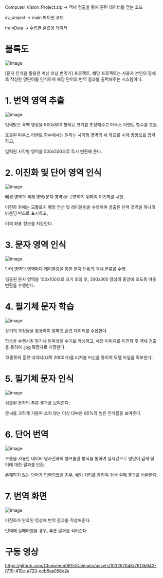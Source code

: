 Computer_Vision_Project.zip   →  객체 검출을 통해 훈련 데이터를 얻는 코드

sv_project   →   main 파이썬 코드

trainData  →  수집한 훈련용 데이터 

# 블록도
![image](https://github.com/Choiseeun0815/Calendar/assets/103297048/129e3db6-6c4e-42fd-a722-051ff97653ec)

[문자 인식을 활용한 머신 러닝 번역기] 프로젝트. 
해당 프로젝트는 사용자 본인의 필체로 작성한 영단어를 인식하여 해당 단어의 번역 결과를 출력해주는 시스템이다.

# 1. 번역 영역 추출
![image](https://github.com/Choiseeun0815/Calendar/assets/103297048/ec0da7fb-4d64-46cc-9a56-c1744fc080da)

입력받은 흑백 영상을 800x800 형태로 크기를 조정해주고 마우스 이벤트 함수를 호출.

호출된 마우스 이벤트 함수에서는 원하는 사각형 영역의 네 좌표를 시계 방향으로 입력하고,

입력된 사각형 영역을 500x500으로 투시 변환해 준다. 

# 2. 이진화 및 단어 영역 인식
![image](https://github.com/Choiseeun0815/Calendar/assets/103297048/9da3f705-ff4b-448b-beed-f16d687e4a24)

배경 영역과 객체 영역(문자 영역)을 구분하기 위하여 이진화를 사용.

이진화 후에는 모폴로지 팽창 연산 및 레이블링을 수행하여 검출된 단어 영역을 하나의 바운딩 박스로 표시하고,

이의 좌표 정보를 저장한다. 

# 3. 문자 영역 인식
![image](https://github.com/Choiseeun0815/Calendar/assets/103297048/7a700677-523a-437e-931f-a2f27194c3f6)

단어 영역의 영역마다 레이블링을 통한 문자 단위의 객체 분류를 수행.

검출된 문자 영역을 100x100으로 크기 조정 후, 300x300 영상의 중앙에 오도록 이동 변환을 수행한다. 

# 4. 필기체 문자 학습
![image](https://github.com/Choiseeun0815/Calendar/assets/103297048/f5adec44-c94f-42f0-9aef-28121444bdf8)

상기의 과정들을 활용하여 알파벳 훈련 데이터를 수집한다. 

학습을 수행시킬 필기체 알파벳을 수기로 작성하고, 해당 이미지를 이진화 후 객체 검출을 통하여 .jpg 확장자로 저장한다.

13종류의 훈련 데이터(대략 2000개)를 티쳐블 머신을 통하여 모델 파일을 확보한다. 

# 5. 필기체 문자 인식
![image](https://github.com/Choiseeun0815/Calendar/assets/103297048/db33d58d-ca61-43d6-b05b-f81d153db3dd)

검출된 문자의 추론 결과를 보여준다. 

글씨를 과하게 기울여 쓰지 않는 이상 대부분 80%의 높은 인식률을 보여준다. 

# 6. 단어 번역
![image](https://github.com/Choiseeun0815/Calendar/assets/103297048/359e3be2-11f2-4afc-baed-40471bc7981b)

크롬을 사용한 네이버 영사전과의 웹크롤링 방식을 통하여 실시간으로 영단어 검색 및 이에 대한 결과를 반환.

존재하지 않는 단어가 입력되었을 경우, 예외 처리를 통하여 검색 실패 결과를 반환한다. 

# 7. 번역 화면
![image](https://github.com/Choiseeun0815/Calendar/assets/103297048/ca60ee92-5b17-4e05-8070-7db8936b0c04)

이진화가 완료된 영상에 번역 결과를 작성해준다. 

번역에 실패하였을 경우, 추론 결과를 적어준다. 

# 구동 영상

https://github.com/Choiseeun0815/Calendar/assets/103297048/7613b942-f719-410e-a720-eeb8aa058e2a

